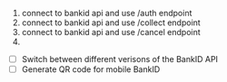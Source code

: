 1. connect to bankid api and use /auth endpoint
2. connect to bankid api and use /collect endpoint
3. connect to bankid api and use /cancel endpoint
4. 
- [ ] Switch between different verisons of the BankID API
- [ ] Generate QR code for mobile BankID